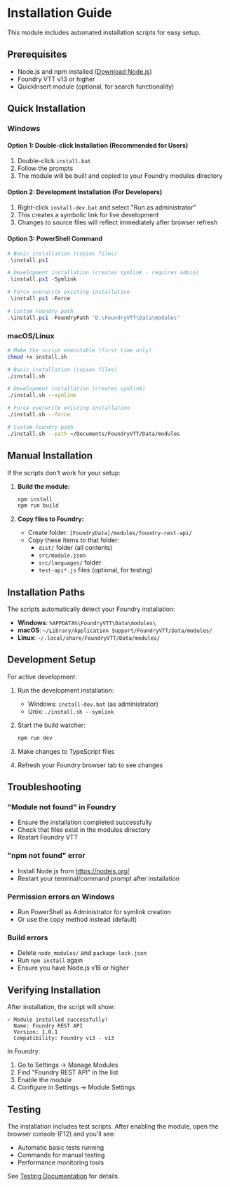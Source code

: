 # Installation Guide

This module includes automated installation scripts for easy setup.

## Prerequisites

- Node.js and npm installed ([Download Node.js](https://nodejs.org/))
- Foundry VTT v13 or higher
- QuickInsert module (optional, for search functionality)

## Quick Installation

### Windows

#### Option 1: Double-click Installation (Recommended for Users)
1. Double-click `install.bat`
2. Follow the prompts
3. The module will be built and copied to your Foundry modules directory

#### Option 2: Development Installation (For Developers)
1. Right-click `install-dev.bat` and select "Run as administrator"
2. This creates a symbolic link for live development
3. Changes to source files will reflect immediately after browser refresh

#### Option 3: PowerShell Command
```powershell
# Basic installation (copies files)
.\install.ps1

# Development installation (creates symlink - requires admin)
.\install.ps1 -Symlink

# Force overwrite existing installation
.\install.ps1 -Force

# Custom Foundry path
.\install.ps1 -FoundryPath "D:\FoundryVTT\Data\modules"
```

### macOS/Linux

```bash
# Make the script executable (first time only)
chmod +x install.sh

# Basic installation (copies files)
./install.sh

# Development installation (creates symlink)
./install.sh --symlink

# Force overwrite existing installation
./install.sh --force

# Custom Foundry path
./install.sh --path ~/Documents/FoundryVTT/Data/modules
```

## Manual Installation

If the scripts don't work for your setup:

1. **Build the module:**
   ```bash
   npm install
   npm run build
   ```

2. **Copy files to Foundry:**
   - Create folder: `[FoundryData]/modules/foundry-rest-api/`
   - Copy these items to that folder:
     - `dist/` folder (all contents)
     - `src/module.json`
     - `src/languages/` folder
     - `test-api*.js` files (optional, for testing)

## Installation Paths

The scripts automatically detect your Foundry installation:

- **Windows**: `%APPDATA%\FoundryVTT\Data\modules\`
- **macOS**: `~/Library/Application Support/FoundryVTT/Data/modules/`
- **Linux**: `~/.local/share/FoundryVTT/Data/modules/`

## Development Setup

For active development:

1. Run the development installation:
   - Windows: `install-dev.bat` (as administrator)
   - Unix: `./install.sh --symlink`

2. Start the build watcher:
   ```bash
   npm run dev
   ```

3. Make changes to TypeScript files
4. Refresh your Foundry browser tab to see changes

## Troubleshooting

### "Module not found" in Foundry
- Ensure the installation completed successfully
- Check that files exist in the modules directory
- Restart Foundry VTT

### "npm not found" error
- Install Node.js from https://nodejs.org/
- Restart your terminal/command prompt after installation

### Permission errors on Windows
- Run PowerShell as Administrator for symlink creation
- Or use the copy method instead (default)

### Build errors
- Delete `node_modules/` and `package-lock.json`
- Run `npm install` again
- Ensure you have Node.js v16 or higher

## Verifying Installation

After installation, the script will show:
```
✓ Module installed successfully!
  Name: Foundry REST API
  Version: 1.0.1
  Compatibility: Foundry v13 - v13
```

In Foundry:
1. Go to Settings → Manage Modules
2. Find "Foundry REST API" in the list
3. Enable the module
4. Configure in Settings → Module Settings

## Testing

The installation includes test scripts. After enabling the module, open the browser console (F12) and you'll see:
- Automatic basic tests running
- Commands for manual testing
- Performance monitoring tools

See [Testing Documentation](./test-api.js) for details.
